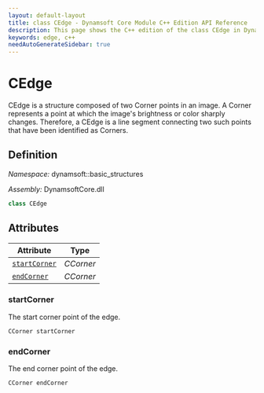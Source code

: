 ```yaml
---
layout: default-layout
title: class CEdge - Dynamsoft Core Module C++ Edition API Reference
description: This page shows the C++ edition of the class CEdge in Dynamsoft Core Module.
keywords: edge, c++
needAutoGenerateSidebar: true
---
```


# CEdge

CEdge is a structure composed of two Corner points in an image. A Corner represents a point at which the image's brightness or color sharply changes. Therefore, a CEdge is a line segment connecting two such points that have been identified as Corners.

## Definition

*Namespace:* dynamsoft::basic_structures

*Assembly:* DynamsoftCore.dll

```cpp
class CEdge 
```

## Attributes
  
| Attribute | Type |
|---------- | ---- |
| [`startCorner`](#startcorner) | *CCorner* |
| [`endCorner`](#endcorner) | *CCorner* |

### startCorner

The start corner point of the edge.

```cpp
CCorner startCorner
```

### endCorner

The end corner point of the edge.

```cpp
CCorner endCorner
```
